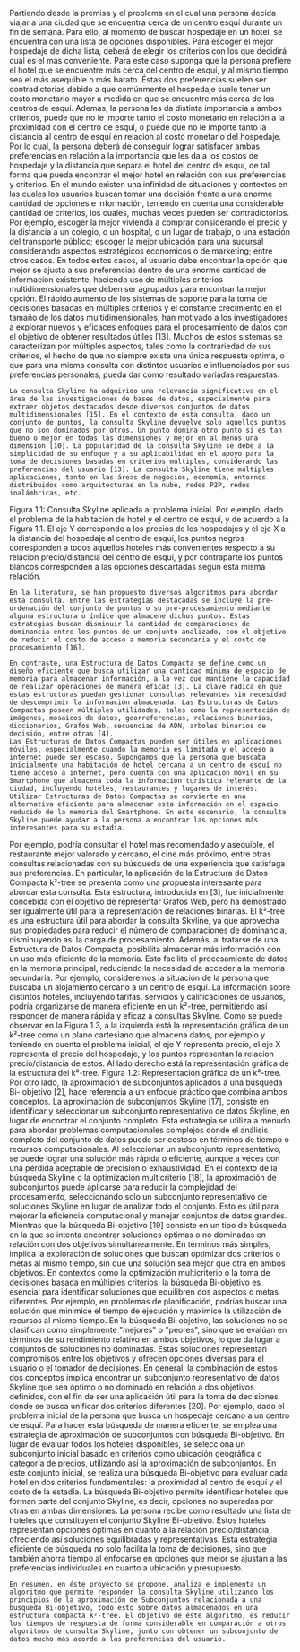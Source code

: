Partiendo desde la premisa y el problema en el cual una persona decida viajar a una ciudad que se encuentra cerca de un centro esquí durante un fin de semana. Para ello, al momento de buscar hospedaje en un hotel, se encuentra con una lista de opciones disponibles. Para escoger el mejor hospedaje de dicha lista, deberá de elegir los criterios con los que decidirá cuál es el más conveniente. Para este caso suponga que la persona prefiere el hotel que se encuentre más cerca del centro de esquí, y al mismo tiempo sea el más asequible o más barato. Éstas dos preferencias suelen ser contradictorias debido a que comúnmente el hospedaje suele tener un costo monetario mayor a medida en que se encuentre más cerca de los centros de esquí. Ademas, la persona les da distinta importancia a ambos criterios, puede que no le importe tanto el costo monetario en relación a la proximidad con el centro de esquí, o puede que no le importe tanto la distancia al centro de esquí en relacion al costo monetario del hospedaje. Por lo cual, la persona deberá de conseguir lograr satisfacer ambas preferencias en relación a la importancia que les da a los costos de hospedaje y la distancia que separa el hotel del centro de esquí, de tal forma que pueda encontrar el mejor hotel en relación con sus preferencias y criterios. 
	En el mundo existen una infinidad de situaciones y contextos en las cuales los usuarios buscan tomar una decisión frente a una enorme cantidad de opciones e información, teniendo en cuenta una considerable cantidad de criterios, los cuales, muchas veces pueden ser contradictorios. Por ejemplo, escoger la mejor vivienda a comprar considerando el precio y la distancia a un colegio, o un hospital, o un lugar de trabajo, o una estación del transporte público; escoger la mejor ubicación para una sucursal considerando aspectos estratégicos económicos o de marketing; entre otros casos. En todos estos casos, el usuario debe encontrar la opción que mejor se ajusta a sus preferencias dentro de una enorme cantidad de informacion existente, haciendo uso de múltiples criterios multidimensionales que deben ser agrupados para encontrar la mejor opción. 
	El rápido aumento de los sistemas de soporte para la toma de decisiones basadas en múltiples criterios y el constante crecimiento en el tamaño de los datos multidimensionales, han motivado a los investigadores a explorar nuevos y eficaces enfoques para el procesamiento de datos con el objetivo de obtener resultados útiles [13]. Muchos de estos sistemas se caracterizan por múltiples aspectos, tales como la contrariedad de sus criterios, el hecho de que no siempre exista una única respuesta optima, o que para una misma consulta con distintos usuarios e influenciados por sus preferencias personales, pueda dar como resultado variadas respuestas. 

	La consulta Skyline ha adquirido una relevancia significativa en el área de las investigaciones de bases de datos, especialmente para extraer objetos destacados desde diversos conjuntos de datos multidimensionales [15]. En el contexto de ésta consulta, dado un conjunto de puntos, la consulta Skyline devuelve solo aquellos puntos que no son dominados por otros. Un punto domina otro punto si es tan bueno o mejor en todas las dimensiones y mejor en al menos una dimensión [10]. La popularidad de la consulta Skyline se debe a la simplicidad de su enfoque y a su aplicabilidad en el apoyo para la toma de decisiones basadas en criterios múltiples, considerando las preferencias del usuario [13]. La consulta Skyline tiene múltiples aplicaciones, tanto en las áreas de negocios, economía, entornos distribuidos como arquitecturas en la nube, redes P2P, redes inalámbricas, etc.
Figura 1.1: Consulta Skyline aplicada al problema inicial. 
	Por ejemplo, dado el problema de la habitación de hotel y el centro de esquí, y de acuerdo a la Figura 1.1. El eje Y corresponde a los precios de los hospedajes y el eje X a la distancia del hospedaje al centro de esquí, los puntos negros corresponden a todos aquellos hoteles más convenientes respecto a su relacion precio/distancia del centro de esquí, y por contraparte los puntos blancos corresponden a las opciones descartadas según ésta misma relación. 
	
	En la literatura, se han propuesto diversos algoritmos para abordar esta consulta. Entre las estrategias destacadas se incluye la pre-ordenación del conjunto de puntos o su pre-procesamiento mediante alguna estructura o índice que almacene dichos puntos. Estas estrategias buscan disminuir la cantidad de comparaciones de dominancia entre los puntos de un conjunto analizado, con el objetivo de reducir el costo de acceso a memoria secundaria y el costo de procesamiento [16]. 

	En contraste, una Estructura de Datos Compacta se define como un diseño eficiente que busca utilizar una cantidad mínima de espacio de memoria para almacenar información, a la vez que mantiene la capacidad de realizar operaciones de manera eficaz [3]. La clave radica en que estas estructuras puedan gestionar consultas relevantes sin necesidad de descomprimir la información almacenada. Las Estructuras de Datos Compactas poseen múltiples utilidades, tales como la representación de imágenes, mosaicos de datos, georreferencias, relaciones binarias, diccionarios, Grafos Web, secuencias de ADN, arboles binarios de decisión, entre otras [4]. 
	Las Estructuras de Datos Compactas pueden ser útiles en aplicaciones móviles, especialmente cuando la memoria es limitada y el acceso a internet puede ser escaso. Supongamos que la persona que buscaba inicialmente una habitación de hotel cercana a un centro de esquí no tiene acceso a internet, pero cuenta con una aplicación móvil en su Smartphone que almacena toda la información turística relevante de la ciudad, incluyendo hoteles, restaurantes y lugares de interés. Utilizar Estructuras de Datos Compactas se convierte en una alternativa eficiente para almacenar esta información en el espacio reducido de la memoria del Smartphone. En este escenario, la consulta Skyline puede ayudar a la persona a encontrar las opciones más interesantes para su estadía.
Por ejemplo, podría consultar el hotel más recomendado y asequible, el restaurante mejor valorado y cercano, el cine más próximo, entre otras consultas relacionadas con su búsqueda de una experiencia que satisfaga sus preferencias.
	En particular, la aplicación de la Estructura de Datos Compacta k²-tree se presenta como una propuesta interesante para abordar esta consulta. Esta estructura, introducida en [3], fue inicialmente concebida con el objetivo de representar Grafos Web, pero ha demostrado ser igualmente útil para la representación de relaciones binarias.
	El k²-tree es una estructura útil para abordar la consulta Skyline, ya que aprovecha sus propiedades para reducir el número de comparaciones de dominancia, disminuyendo así la carga de procesamiento. Además, al tratarse de una Estructura de Datos Compacta, posibilita almacenar más información con un uso más eficiente de la memoria. Esto facilita el procesamiento de datos en la memoria principal, reduciendo la necesidad de acceder a la memoria secundaria. Por ejemplo, consideremos la situación de la persona que buscaba un alojamiento cercano a un centro de esquí. La información sobre distintos hoteles, incluyendo tarifas, servicios y calificaciones de usuarios, podría organizarse de manera eficiente en un k²-tree, permitiendo así responder de manera rápida y eficaz a consultas Skyline. 
	Como se puede observar en la Figura 1.3, a la izquierda está la representación gráfica de un k²-tree como un plano cartesiano que almacena datos, por ejemplo y teniendo en cuenta el problema inicial, el eje Y representa precio, el eje X representa el precio del hospedaje, y los puntos representan la relacion precio/distancia de estos. Al lado derecho está la representación gráfica de la estructura del k²-tree.
Figura 1.2: Representación gráfica de un k²-tree. 
	Por otro lado, la aproximación de subconjuntos aplicados a una búsqueda Bi- objetivo [2], hace referencia a un enfoque práctico que combina ambos conceptos.
	La aproximación de subconjuntos Skyline [17], consiste en identificar y seleccionar un subconjunto representativo de datos Skyline, en lugar de encontrar el conjunto completo. Esta estrategia se utiliza a menudo para abordar problemas computacionales complejos donde el análisis completo del conjunto de datos puede ser costoso en términos de tiempo o recursos computacionales. Al seleccionar un subconjunto representativo, se puede lograr una solución más rápida o eficiente, aunque a veces con una pérdida aceptable de precisión o exhaustividad. En el contexto de la búsqueda Skyline o la optimización multicriterio [18], la aproximación de subconjuntos puede aplicarse para reducir la complejidad del procesamiento, seleccionando solo un subconjunto representativo de soluciones Skyline en lugar de analizar todo el conjunto. Esto es útil para mejorar la eficiencia computacional y manejar conjuntos de datos grandes.
	Mientras que la búsqueda Bi-objetivo [19] consiste en un tipo de búsqueda en la que se intenta encontrar soluciones optimas o no dominadas en relación con dos objetivos simultáneamente.
En términos más simples, implica la exploración de soluciones que buscan optimizar dos criterios o metas al mismo tiempo, sin que una solución sea mejor que otra en ambos objetivos. En contextos como la optimización multicriterio o la toma de decisiones basada en múltiples criterios, la búsqueda Bi-objetivo es esencial para identificar soluciones que equilibren dos aspectos o metas diferentes. Por ejemplo, en problemas de planificación, podrías buscar una solución que minimice el tiempo de ejecución y maximice la utilización de recursos al mismo tiempo. En la búsqueda Bi-objetivo, las soluciones no se clasifican como simplemente "mejores" o "peores", sino que se evalúan en términos de su rendimiento relativo en ambos objetivos, lo que da lugar a conjuntos de soluciones no dominadas. Estas soluciones representan compromisos entre los objetivos y ofrecen opciones diversas para el usuario o el tomador de decisiones.
	En general, la combinación de estos dos conceptos implica encontrar un subconjunto representativo de datos Skyline que sea óptimo o no dominado en relación a dos objetivos definidos, con el fin de ser una aplicación útil para la toma de decisiones donde se busca unificar dos criterios diferentes [20]. Por ejemplo, dado el problema inicial de la persona que busca un hospedaje cercano a un centro de esquí. Para hacer esta búsqueda de manera eficiente, se emplea una estrategia de aproximación de subconjuntos con búsqueda Bi-objetivo. En lugar de evaluar todos los hoteles disponibles, se selecciona un subconjunto inicial basado en criterios como ubicación geográfica o categoría de precios, utilizando así la aproximación de subconjuntos. En este conjunto inicial, se realiza una búsqueda Bi-objetivo para evaluar cada hotel en dos criterios fundamentales: la proximidad al centro de esquí y el costo de la estadía. La búsqueda Bi-objetivo permite identificar hoteles que forman parte del conjunto Skyline, es decir, opciones no superadas por otras en ambas dimensiones. La persona recibe como resultado una lista de hoteles que constituyen el conjunto Skyline Bi-objetivo. Estos hoteles representan opciones óptimas en cuanto a la relación precio/distancia, ofreciendo así soluciones equilibradas y representativas. Esta estrategia eficiente de búsqueda no solo facilita la toma de decisiones, sino que también ahorra tiempo al enfocarse en opciones que mejor se ajustan a las preferencias individuales en cuanto a ubicación y presupuesto.

	En resumen, en éste proyecto se propone, analiza e implementa un algoritmo que permite responder la consulta Skyline utilizando los principios de la aproximación de Subconjuntos relacionada a una busqueda Bi-objetivo, todo esto sobre datos almacenados en una estructura compacta k²-tree. El objetivo de éste algoritmo, es reducir los tiempos de respuesta de forma considerable en comparación a otros algoritmos de consulta Skyline, junto con obtener un subconjunto de datos mucho más acorde a las preferencias del usuario. 
